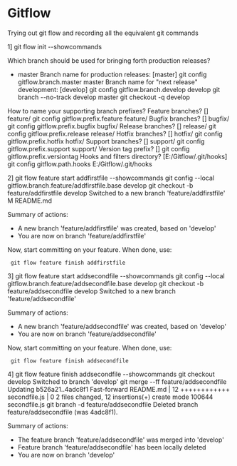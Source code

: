 # Gitflow
Trying out git flow and recording all the equivalent git commands

1] git flow init --showcommands

Which branch should be used for bringing forth production releases?
   - master
Branch name for production releases: [master]
git config gitflow.branch.master master
Branch name for "next release" development: [develop]
git config gitflow.branch.develop develop
git branch --no-track develop master
git checkout -q develop

How to name your supporting branch prefixes?
Feature branches? [] feature/
git config gitflow.prefix.feature feature/
Bugfix branches? [] bugfix/
git config gitflow.prefix.bugfix bugfix/
Release branches? [] release/
git config gitflow.prefix.release release/
Hotfix branches? [] hotfix/
git config gitflow.prefix.hotfix hotfix/
Support branches? [] support/
git config gitflow.prefix.support support/
Version tag prefix? []
git config gitflow.prefix.versiontag
Hooks and filters directory? [E:/Gitflow/.git/hooks]
git config gitflow.path.hooks E:/Gitflow/.git/hooks


2]  git flow feature start addfirstfile --showcommands
git config --local gitflow.branch.feature/addfirstfile.base develop
git checkout -b feature/addfirstfile develop
Switched to a new branch 'feature/addfirstfile'
M       README.md

Summary of actions:
- A new branch 'feature/addfirstfile' was created, based on 'develop'
- You are now on branch 'feature/addfirstfile'

Now, start committing on your feature. When done, use:

     git flow feature finish addfirstfile


3] git flow feature start addsecondfile --showcommands
git config --local gitflow.branch.feature/addsecondfile.base develop
git checkout -b feature/addsecondfile develop
Switched to a new branch 'feature/addsecondfile'

Summary of actions:
- A new branch 'feature/addsecondfile' was created, based on 'develop'
- You are now on branch 'feature/addsecondfile'

Now, start committing on your feature. When done, use:

     git flow feature finish addsecondfile

4]  git flow feature finish addsecondfile --showcommands
git checkout develop
Switched to branch 'develop'
git merge --ff feature/addsecondfile
Updating b526a21..4adc8f1
Fast-forward
 README.md     | 12 ++++++++++++
 secondfile.js |  0
 2 files changed, 12 insertions(+)
 create mode 100644 secondfile.js
git branch -d feature/addsecondfile
Deleted branch feature/addsecondfile (was 4adc8f1).

Summary of actions:
- The feature branch 'feature/addsecondfile' was merged into 'develop'
- Feature branch 'feature/addsecondfile' has been locally deleted
- You are now on branch 'develop'
